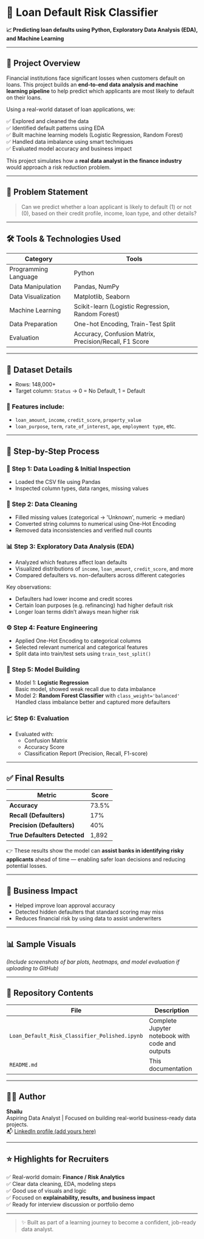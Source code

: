 # 🏦 Loan Default Risk Classifier

**📈 Predicting loan defaults using Python, Exploratory Data Analysis (EDA), and Machine Learning**

---

## 🚀 Project Overview

Financial institutions face significant losses when customers default on loans. This project builds an **end-to-end data analysis and machine learning pipeline** to help predict which applicants are most likely to default on their loans.

Using a real-world dataset of loan applications, we:

✅ Explored and cleaned the data  
✅ Identified default patterns using EDA  
✅ Built machine learning models (Logistic Regression, Random Forest)  
✅ Handled data imbalance using smart techniques  
✅ Evaluated model accuracy and business impact

This project simulates how a **real data analyst in the finance industry** would approach a risk reduction problem.

---

## 🎯 Problem Statement

> Can we predict whether a loan applicant is likely to default (1) or not (0), based on their credit profile, income, loan type, and other details?

---

## 🛠 Tools & Technologies Used

| Category | Tools |
|---------|-------|
| Programming Language | Python |
| Data Manipulation | Pandas, NumPy |
| Data Visualization | Matplotlib, Seaborn |
| Machine Learning | Scikit-learn (Logistic Regression, Random Forest) |
| Data Preparation | One-hot Encoding, Train-Test Split |
| Evaluation | Accuracy, Confusion Matrix, Precision/Recall, F1 Score |

---

## 📁 Dataset Details

- Rows: 148,000+
- Target column: `Status` → 0 = No Default, 1 = Default

### 🔑 Features include:
- `loan_amount`, `income`, `credit_score`, `property_value`
- `loan_purpose`, `term`, `rate_of_interest`, `age`, `employment type`, etc.

---

## 🧠 Step-by-Step Process

### 📌 Step 1: Data Loading & Initial Inspection
- Loaded the CSV file using Pandas
- Inspected column types, data ranges, missing values

### 🧹 Step 2: Data Cleaning
- Filled missing values (categorical → 'Unknown', numeric → median)
- Converted string columns to numerical using One-Hot Encoding
- Removed data inconsistencies and verified null counts

### 📊 Step 3: Exploratory Data Analysis (EDA)
- Analyzed which features affect loan defaults
- Visualized distributions of `income`, `loan_amount`, `credit_score`, and more
- Compared defaulters vs. non-defaulters across different categories

Key observations:
- Defaulters had lower income and credit scores
- Certain loan purposes (e.g. refinancing) had higher default risk
- Longer loan terms didn’t always mean higher risk

### ⚙️ Step 4: Feature Engineering
- Applied One-Hot Encoding to categorical columns
- Selected relevant numerical and categorical features
- Split data into train/test sets using `train_test_split()`

### 🤖 Step 5: Model Building
- Model 1: **Logistic Regression**  
    Basic model, showed weak recall due to data imbalance
- Model 2: **Random Forest Classifier** with `class_weight='balanced'`  
    Handled class imbalance better and captured more defaulters

### 📈 Step 6: Evaluation
- Evaluated with:
  - Confusion Matrix
  - Accuracy Score
  - Classification Report (Precision, Recall, F1-score)

---

## ✅ Final Results

| Metric              | Score |
|---------------------|--------|
| **Accuracy**        | 73.5% |
| **Recall (Defaulters)** | 17% |
| **Precision (Defaulters)** | 40% |
| **True Defaulters Detected** | 1,892 |

👉 These results show the model can **assist banks in identifying risky applicants** ahead of time — enabling safer loan decisions and reducing potential losses.

---

## 📌 Business Impact

- Helped improve loan approval accuracy
- Detected hidden defaulters that standard scoring may miss
- Reduces financial risk by using data to assist underwriters

---

## 📊 Sample Visuals

*(Include screenshots of bar plots, heatmaps, and model evaluation if uploading to GitHub)*

---

## 📂 Repository Contents

| File | Description |
|------|-------------|
| `Loan_Default_Risk_Classifier_Polished.ipynb` | Complete Jupyter notebook with code and outputs |
| `README.md` | This documentation |

---

## 🙋‍♂️ Author

**Shailu**  
Aspiring Data Analyst | Focused on building real-world business-ready data projects.  
📬 [LinkedIn profile (add yours here)](https://www.linkedin.com)

---

## ⭐ Highlights for Recruiters

✅ Real-world domain: **Finance / Risk Analytics**  
✅ Clear data cleaning, EDA, modeling steps  
✅ Good use of visuals and logic  
✅ Focused on **explainability, results, and business impact**  
✅ Ready for interview discussion or portfolio demo

---

> ✨ Built as part of a learning journey to become a confident, job-ready data analyst.

